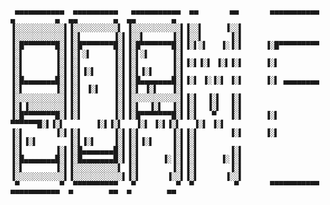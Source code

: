      ▄▄▄▄▄▄▄▄▄▄▄  ▄▄▄▄▄▄▄▄▄▄   ▄▄▄▄▄▄▄▄▄▄▄  ▄▄       ▄▄       ▄▄▄▄▄▄▄▄▄▄▄  ▄         ▄  ▄▄        ▄  ▄▄        ▄ 
    ▐░░░░░░░░░░░▌▐░░░░░░░░░░▌ ▐░░░░░░░░░░░▌▐░░▌     ▐░░▌     ▐░░░░░░░░░░░▌▐░▌       ▐░▌▐░░▌      ▐░▌▐░░▌      ▐░▌
    ▐░█▀▀▀▀▀▀▀█░▌▐░█▀▀▀▀▀▀▀█░▌▐░█▀▀▀▀▀▀▀█░▌▐░▌░▌   ▐░▐░▌     ▐░█▀▀▀▀▀▀▀▀▀ ▐░▌       ▐░▌▐░▌░▌     ▐░▌▐░▌░▌     ▐░▌
    ▐░▌       ▐░▌▐░▌       ▐░▌▐░▌       ▐░▌▐░▌▐░▌ ▐░▌▐░▌     ▐░▌          ▐░▌       ▐░▌▐░▌▐░▌    ▐░▌▐░▌▐░▌    ▐░▌
    ▐░█▄▄▄▄▄▄▄█░▌▐░▌       ▐░▌▐░█▄▄▄▄▄▄▄█░▌▐░▌ ▐░▐░▌ ▐░▌     ▐░▌ ▄▄▄▄▄▄▄▄ ▐░▌       ▐░▌▐░▌ ▐░▌   ▐░▌▐░▌ ▐░▌   ▐░▌
    ▐░░░░░░░░░░░▌▐░▌       ▐░▌▐░░░░░░░░░░░▌▐░▌  ▐░▌  ▐░▌     ▐░▌▐░░░░░░░░▌▐░▌       ▐░▌▐░▌  ▐░▌  ▐░▌▐░▌  ▐░▌  ▐░▌
    ▐░█▀▀▀▀▀▀▀█░▌▐░▌       ▐░▌▐░█▀▀▀▀▀▀▀█░▌▐░▌   ▀   ▐░▌     ▐░▌ ▀▀▀▀▀▀█░▌▐░▌       ▐░▌▐░▌   ▐░▌ ▐░▌▐░▌   ▐░▌ ▐░▌
    ▐░▌       ▐░▌▐░▌       ▐░▌▐░▌       ▐░▌▐░▌       ▐░▌     ▐░▌       ▐░▌▐░▌       ▐░▌▐░▌    ▐░▌▐░▌▐░▌    ▐░▌▐░▌
    ▐░▌       ▐░▌▐░█▄▄▄▄▄▄▄█░▌▐░▌       ▐░▌▐░▌       ▐░▌     ▐░█▄▄▄▄▄▄▄█░▌▐░█▄▄▄▄▄▄▄█░▌▐░▌     ▐░▐░▌▐░▌     ▐░▐░▌
    ▐░▌       ▐░▌▐░░░░░░░░░░▌ ▐░▌       ▐░▌▐░▌       ▐░▌     ▐░░░░░░░░░░░▌▐░░░░░░░░░░░▌▐░▌      ▐░░▌▐░▌      ▐░░▌
     ▀         ▀  ▀▀▀▀▀▀▀▀▀▀   ▀         ▀  ▀         ▀       ▀▀▀▀▀▀▀▀▀▀▀  ▀▀▀▀▀▀▀▀▀▀▀  ▀        ▀▀  ▀        ▀▀
